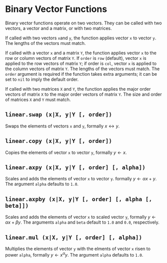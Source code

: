 # Binary Vector Functions

Binary vector functions operate on two vectors. They can be called with two vectors, a vector
and a matrix, or with two matrices.

If called with two vectors `x`and `y`, the function applies vector `x` to vector `y`. The
lengths of the vectors must match.

If called with a vector `x` and a matrix `Y`, the function applies vector `x` to the row or column
vectors of matrix `Y`. If `order` is `row` (default), vector `x` is applied to the row vectors of
matrix `Y`; if order is `col`, vector `x` is applied to the column vectors of matrix `Y`. The
lengths of the vectors must match. The `order` argument is required if the function takes extra
arguments; it can be set to `nil` to imply the default order.

If called with two matrices `X` and `Y`, the function applies the major order vectors of matrix
`X` to the major order vectors of matrix `Y`. The size and order of matrices `X` and `Y` must
match.


## `linear.swap (x|X, y|Y [, order])`

Swaps the elements of vectors `x` and `y`, formally $x \leftrightarrow y$.


## `linear.copy (x|X, y|Y [, order])`

Copies the elements of vector `x` to vector `y`, formally $y \leftarrow x$.


## `linear.axpy (x|X, y|Y [, order] [, alpha])`

Scales and adds the elements of vector `x` to vector `y`. formally $y \leftarrow \alpha x + y$.
The argument `alpha` defaults to `1.0`.


## `linear.axpby (x|X, y|Y [, order] [, alpha [, beta]])`

Scales and adds the elements of vector `x` to scaled vector `y`, formally
$y \leftarrow \alpha x + \beta y$. The arguments `alpha` and `beta` default to `1.0` and `0.0`,
respectively.


## `linear.mul (x|X, y|Y [, order] [, alpha])`

Multiplies the elements of vector `y` with the elments of vector `x` risen to power `alpha`,
formally $y \leftarrow x^\alpha y$. The argument `alpha` defaults to `1.0`.
